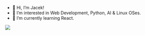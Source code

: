 - 👋 Hi, I’m Jacek!
- 👀 I’m interested in Web Development, Python, AI & Linux OSes.
- 🌱 I’m currently learning React.

<img src=https://www.codewars.com/users/jglowacz/badges/large>

<!---
jglowacz/jglowacz is a ✨ special ✨ repository because its `README.md` (this file) appears on your GitHub profile.
You can click the Preview link to take a look at your changes.
--->
